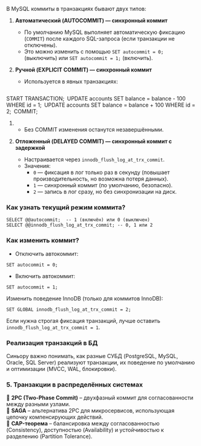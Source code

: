 В MySQL коммиты в транзакциях бывают двух типов:

1. **Автоматический (AUTOCOMMIT) — синхронный коммит**
    
    - По умолчанию MySQL выполняет автоматическую фиксацию (`COMMIT`) после каждого SQL-запроса (если транзакции не отключены).
    - Это можно изменить с помощью `SET autocommit = 0;` (выключить) или `SET autocommit = 1;` (включить).
2. **Ручной (EXPLICIT COMMIT) — синхронный коммит**
    
    - Используется в явных транзакциях:
       ```
START TRANSACTION;`
`UPDATE accounts SET balance = balance - 100 WHERE id = 1;`
`UPDATE accounts SET balance = balance + 100 WHERE id = 2;`
`COMMIT;

1. - Без COMMIT изменения останутся незавершёнными.
2. **Отложенный (DELAYED COMMIT) — синхронный коммит с задержкой**
    
    - Настраивается через `innodb_flush_log_at_trx_commit`.
    - Значения:
        - `0` — фиксация в лог только раз в секунду (повышает производительность, но возможна потеря данных).
        - `1` — синхронный коммит (по умолчанию, безопасно).
        - `2` — запись в лог сразу, но без синхронизации на диск.

### Как узнать текущий режим коммита?
```
SELECT @@autocommit;  -- 1 (включён) или 0 (выключен)
SELECT @@innodb_flush_log_at_trx_commit; -- 0, 1 или 2

```
### Как изменить коммит?

- Отключить автокоммит:
```
SET autocommit = 0;
```
-  Включить автокоммит:
```
SET autocommit = 1;
``` 
Изменить поведение InnoDB (только для коммитов InnoDB):
```
SET GLOBAL innodb_flush_log_at_trx_commit = 2;
```
Если нужна строгая фиксация транзакций, лучше оставить `innodb_flush_log_at_trx_commit = 1`.



### **Реализация транзакций в БД**

Синьору важно понимать, как разные СУБД (PostgreSQL, MySQL, Oracle, SQL Server) реализуют транзакции, их поведение по умолчанию и оптимизации (MVCC, WAL, блокировки).

### **5. Транзакции в распределённых системах**

🔹 **2PC (Two-Phase Commit)** – двухфазный коммит для согласованности между разными узлами.  
🔹 **SAGA** – альтернатива 2PC для микросервисов, использующая цепочку компенсирующих действий.  
🔹 **CAP-теорема** – балансировка между согласованностью (Consistency), доступностью (Availability) и устойчивостью к разделению (Partition Tolerance).